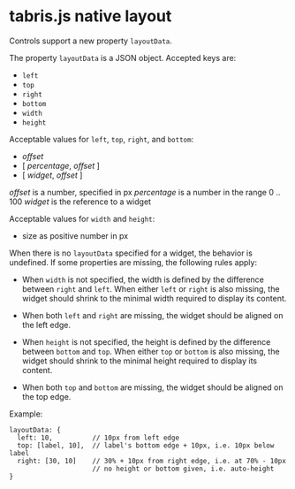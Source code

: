 tabris.js native layout
=======================

Controls support a new property `layoutData`.

The property `layoutData` is a JSON object. Accepted keys are:

- `left`
- `top`
- `right`
- `bottom`
- `width`
- `height`

Acceptable values for `left`, `top`, `right`, and `bottom`:

- *offset*
- [ *percentage*, *offset* ]
- [ *widget*, *offset* ]

*offset* is a number, specified in px
*percentage* is a number in the range 0 .. 100
*widget* is the reference to a widget

Acceptable values for `width` and `height`:

- size as positive number in px

When there is no `layoutData` specified for a widget, the behavior is undefined.
If some properties are missing, the following rules apply:

* When `width` is not specified, the width is defined by the difference between `right` and `left`. When either `left` or `right` is also missing, the widget should shrink to the minimal width required to display its content.

* When both `left` and `right` are missing, the widget should be aligned on the left edge.

* When `height` is not specified, the height is defined by the difference between `bottom` and `top`. When either `top` or `bottom` is also missing, the widget should shrink to the minimal height required to display its content.

* When both `top` and `bottom` are missing, the widget should be aligned on the top edge.

Example:

    layoutData: {
      left: 10,          // 10px from left edge
      top: [label, 10],  // label's bottom edge + 10px, i.e. 10px below label
      right: [30, 10]    // 30% + 10px from right edge, i.e. at 70% - 10px
                         // no height or bottom given, i.e. auto-height
    }
